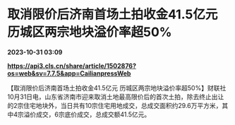 # 取消限价后济南首场土拍收金41.5亿元 历城区两宗地块溢价率超50%

**2023-10-31 03:09**

**https://api3.cls.cn/share/article/1502876?os=web&sv=7.7.5&app=CailianpressWeb**

【取消限价后济南首场土拍收金41.5亿元 历城区两宗地块溢价率超50%】财联社10月31日电，山东省济南市迎来取消土地最高限价后的首次土拍，除去终止出让的2宗住宅地块外，当日共有10宗住宅用地成交，总成交面积约29.6万平方米，其中4宗溢价成交，6宗底价成交，总成交额41.5亿元。